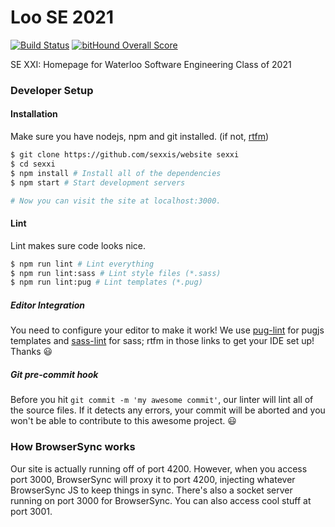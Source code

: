 # Loo SE 2021

[![Build Status](https://travis-ci.org/sexxis/website.svg?branch=travis)](https://travis-ci.org/sexxis/website)
[![bitHound Overall Score](https://www.bithound.io/github/sexxis/website/badges/score.svg)](https://www.bithound.io/github/sexxis/website)

SE XXI: Homepage for Waterloo Software Engineering Class of 2021

### Developer Setup

#### Installation

Make sure you have nodejs, npm and git installed. (if not, [rtfm](https://google.com))

```bash
$ git clone https://github.com/sexxis/website sexxi
$ cd sexxi
$ npm install # Install all of the dependencies
$ npm start # Start development servers

# Now you can visit the site at localhost:3000.
```

#### Lint

Lint makes sure code looks nice.

```bash
$ npm run lint # Lint everything
$ npm run lint:sass # Lint style files (*.sass)
$ npm run lint:pug # Lint templates (*.pug)
```

##### Editor Integration

You need to configure your editor to make it work! We use [pug-lint](https://github.com/pugjs/pug-lint#editor-integration)
for pugjs templates and [sass-lint](https://github.com/sasstools/sass-lint#ide-integration) for sass; rtfm in those links 
to get your IDE set up!
Thanks :smiley:

##### Git pre-commit hook

Before you hit `git commit -m 'my awesome commit'`, our linter will lint all of the source files. If it detects any errors, your commit will be aborted and you won't be able to contribute to this awesome project. :smiley:

### How BrowserSync works
Our site is actually running off of port 4200. However, when you access port 3000, 
BrowserSync will proxy it to port 4200, injecting whatever BrowserSync JS to keep things in sync.
There's also a socket server running on port 3000 for BrowserSync.
You can also access cool stuff at port 3001.

